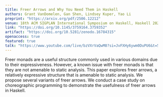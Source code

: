 ```yaml
---
title: Freer Arrows and Why You Need Them in Haskell
authors: Grant VanDomelen, Gan Shen, Lindsey Kuper, Yao Li
preprint: "https://arxiv.org/pdf/2506.12212"
venue: 18th ACM SIGPLAN International Symposium on Haskell, Haskell 2025
link: "https://doi.org/10.1145/3759164.3759352"
artifact: "https://doi.org/10.5281/zenodo.16784315"
openaccess: true
featured: true
talk: "https://www.youtube.com/live/bzVXrVaQwM8?si=JvFXHy6ywm0DuPU6&t=5505"
---
```


Freer monads are a useful structure commonly used in various domains due to
their expressiveness. However, a known issue with freer monads is that they are
not amenable to static analysis. This paper explores freer arrows, a relatively
expressive structure that is amenable to static analysis. We propose several
variants of freer arrows. We conduct a case study on choreographic programming
to demonstrate the usefulness of freer arrows in Haskell.

